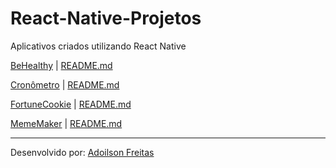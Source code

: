 # React-Native-Projetos
Aplicativos criados utilizando React Native

[BeHealthy](https://github.com/Adoilson-Freitas/React-Native-Projetos/tree/master/behealthy) | [README.md](https://github.com/Adoilson-Freitas/React-Native-Projetos/blob/master/behealthy/README.md)

[Cronômetro](https://github.com/Adoilson-Freitas/React-Native-Projetos/tree/master/cronometro) | [README.md](https://github.com/Adoilson-Freitas/React-Native-Projetos/blob/master/cronometro/README.md)

[FortuneCookie](https://github.com/Adoilson-Freitas/React-Native-Projetos/tree/master/fortunecookie) | [README.md](https://github.com/Adoilson-Freitas/React-Native-Projetos/blob/master/fortunecookie/README.md)

[MemeMaker](https://github.com/Adoilson-Freitas/React-Native-Projetos/tree/master/mememaker) | [README.md](https://github.com/Adoilson-Freitas/React-Native-Projetos/blob/master/mememaker/README.md)









-----------------------------------------------------------------------------------------------------------------------------
Desenvolvido por: [Adoilson Freitas](https://www.linkedin.com/in/adoilson-freitas-98b154172/)
